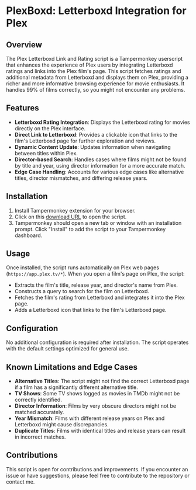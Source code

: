 # PlexBoxd: Letterboxd Integration for Plex

## Overview
The Plex Letterboxd Link and Rating script is a Tampermonkey userscript that enhances the experience of Plex users by integrating Letterboxd ratings and links into the Plex film's page. This script fetches ratings and additional metadata from Letterboxd and displays them on Plex, providing a richer and more informative browsing experience for movie enthusiasts.  It handles 99% of films correctly, so you might not encounter any problems.

## Features
- **Letterboxd Rating Integration**: Displays the Letterboxd rating for movies directly on the Plex interface.
- **Direct Link to Letterboxd**: Provides a clickable icon that links to the film's Letterboxd page for further exploration and reviews.
- **Dynamic Content Update**: Updates information when navigating between titles within Plex.
- **Director-based Search**: Handles cases where films might not be found by title and year, using director information for a more accurate match.
- **Edge Case Handling**: Accounts for various edge cases like alternative titles, director mismatches, and differing release years.

## Installation
1. Install Tampermonkey extension for your browser.
2. Click on this [download URL](https://update.greasyfork.org/scripts/483420/Plex%20Letterboxd%20links.user.js) to open the script.
3. Tampermonkey should open a new tab or window with an installation prompt. Click "Install" to add the script to your Tampermonkey dashboard.

## Usage
Once installed, the script runs automatically on Plex web pages (`https://app.plex.tv/*`). When you open a film's page on Plex, the script:
- Extracts the film's title, release year, and director's name from Plex.
- Constructs a query to search for the film on Letterboxd.
- Fetches the film's rating from Letterboxd and integrates it into the Plex page.
- Adds a Letterboxd icon that links to the film's Letterboxd page.

## Configuration
No additional configuration is required after installation. The script operates with the default settings optimized for general use.

## Known Limitations and Edge Cases
- **Alternative Titles**: The script might not find the correct Letterboxd page if a film has a significantly different alternative title.
- **TV Shows**: Some TV shows logged as movies in TMDb might not be correctly identified.
- **Director Information**: Films by very obscure directors might not be matched accurately.
- **Year Mismatch**: Films with different release years on Plex and Letterboxd might cause discrepancies.
- **Duplicate Titles**: Films with identical titles and release years can result in incorrect matches.

## Contributions
This script is open for contributions and improvements. If you encounter an issue or have suggestions, please feel free to contribute to the repository or contact me.



